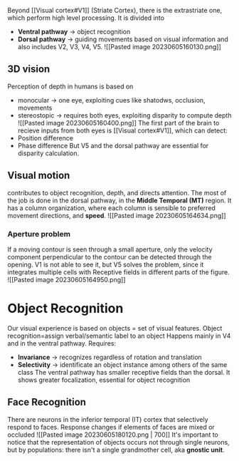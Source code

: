 Beyond [[Visual cortex#V1]] (Striate Cortex), there is the extrastriate one, which perform high level processing.
It is divided into
- **Ventral pathway** -> object recognition
- **Dorsal pathway** -> guiding movements based on visual information
and also includes V2, V3, V4, V5.
![[Pasted image 20230605160130.png]]
## 3D vision
Perception of depth in humans is based on 
- monocular -> one eye, exploiting cues like shatodws, occlusion, movements
- stereostopic -> requires both eyes, exploiting disparity to compute depth
![[Pasted image 20230605160400.png]]
The first part of the brain to recieve inputs from both eyes is [[Visual cortex#V1]], which can detect:
- Position difference 
- Phase difference
But V5 and the dorsal pathway are essential for disparity calculation.

## Visual motion
contributes to object recognition, depth, and directs attention.
The most of the job is done in the dorsal pathway, in the **Middle Temporal (MT)** region.
It has a column organization, where each column is sensible to preferred movement directions, and **speed**.
![[Pasted image 20230605164634.png]]
### Aperture problem
If a moving contour is seen through a small aperture, only the velocity component perpendicular to the contour can be detected through the opening.
V1 is not able to see it, but V5 solves the problem, since it integrates multiple cells with Receptive fields in different parts of the figure.
![[Pasted image 20230605164950.png]]
# Object Recognition
Our visual experience is based on objects = set of visual features.
Object recognition=assign verbal/semantic label to an object
Happens mainly in V4 and in the ventral pathway.
Requires:
- **Invariance** -> recognizes regardless of rotation and translation
- **Selectivity** -> identificate an object instance among others of the same class
The ventral pathway has smaller receptive fields than the dorsal. It shows greater focalization, essential for object recognition
## Face Recognition
There are neurons in the inferior temporal (IT) cortex that selectively respond to faces. Response changes if elements of faces are mixed or occluded
![[Pasted image 20230605180120.png | 700]]
It's important to notice that the representation of objects occurs not through single neurons, but by populations: there isn't a single grandmother cell, aka **gnostic unit**.